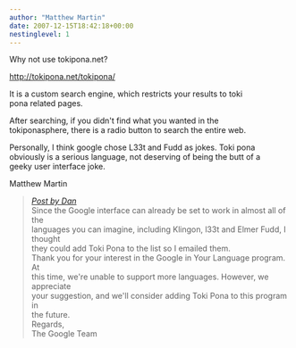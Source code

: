 ```yaml
---
author: "Matthew Martin"
date: 2007-12-15T18:42:18+00:00
nestinglevel: 1
---
```

Why not use tokipona.net?  
  
http://tokipona.net/tokipona/  
  
It is a custom search engine, which restricts your results to toki  
pona related pages.  
  
After searching, if you didn't find what you wanted in the  
tokiponasphere, there is a radio button to search the entire web.  
  
Personally, I think google chose L33t and Fudd as jokes. Toki pona  
obviously is a serious language, not deserving of being the butt of a  
geeky user interface joke.  
  
Matthew Martin  

> [_Post by Dan_](/JJp51Kd4/no-google-in-toki-pona#post1)  
> Since the Google interface can already be set to work in almost all of the  
> languages you can imagine, including Klingon, l33t and Elmer Fudd, I thought  
> they could add Toki Pona to the list so I emailed them.  
> Thank you for your interest in the Google in Your Language program. At  
> this time, we're unable to support more languages. However, we appreciate  
> your suggestion, and we'll consider adding Toki Pona to this program in  
> the future.  
> Regards,  
> The Google Team  
>